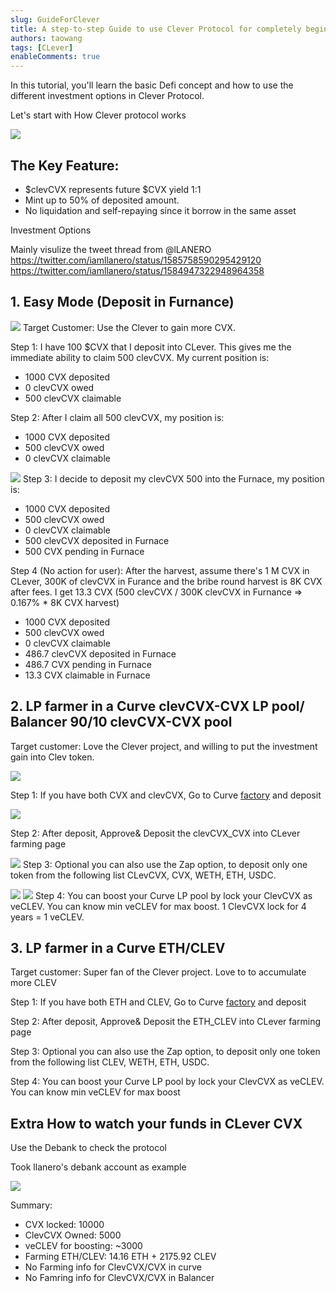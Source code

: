 ```yaml
---
slug: GuideForClever
title: A step-to-step Guide to use Clever Protocol for completely beginner
authors: taowang
tags: [CLever]
enableComments: true
---
```


In this tutorial, you'll learn the basic Defi concept and how to use the different investment options in Clever Protocol.

Let's start with How Clever protocol works

![](https://pbs.twimg.com/media/FdaZl10WIAAsFi9?format=jpg&name=medium)

## The Key Feature:

- $clevCVX represents future $CVX yield 1:1
- Mint up to 50% of deposited amount.
- No liquidation and self-repaying since it borrow in the same asset

Investment Options

Mainly visulize the tweet thread from @lLANERO https://twitter.com/iamllanero/status/1585758590295429120
https://twitter.com/iamllanero/status/1584947322948964358

## 1. Easy Mode (Deposit in Furnance)

![](https://i.imgur.com/dJh3fL7.png)
Target Customer: Use the Clever to gain more CVX.

Step 1: I have 100 $CVX that I deposit into CLever. This gives me the immediate ability to claim 500 clevCVX. My current position is:

- 1000 CVX deposited
- 0 clevCVX owed
- 500 clevCVX claimable

Step 2: After I claim all 500 clevCVX, my position is:

- 1000 CVX deposited
- 500 clevCVX owed
- 0 clevCVX claimable

![](https://i.imgur.com/JuhEw4e.png)
Step 3: I decide to deposit my clevCVX 500 into the Furnace, my position is:

- 1000 CVX deposited
- 500 clevCVX owed
- 0 clevCVX claimable
- 500 clevCVX deposited in Furnace
- 500 CVX pending in Furnace

Step 4 (No action for user): After the harvest, assume there's 1 M CVX in CLever, 300K of clevCVX in Furance and the bribe round harvest is 8K CVX after fees. I get 13.3 CVX (500 clevCVX / 300K clevCVX in Furnance => 0.167% \* 8K CVX harvest)

- 1000 CVX deposited
- 500 clevCVX owed
- 0 clevCVX claimable
- 486.7 clevCVX deposited in Furnace
- 486.7 CVX pending in Furnace
- 13.3 CVX claimable in Furnace

## 2. LP farmer in a Curve clevCVX-CVX LP pool/ Balancer 90/10 clevCVX-CVX pool

Target customer: Love the Clever project, and willing to put the investment gain into Clev token.

![](https://i.imgur.com/Som8qpN.png)

Step 1: If you have both CVX and clevCVX, Go to Curve [factory](https://curve.fi/factory/209/deposit) and deposit

![](https://i.imgur.com/cQ0haQL.png)

Step 2: After deposit, Approve& Deposit the clevCVX_CVX into CLever farming page

![](https://i.imgur.com/ubdgWzT.png)
Step 3: Optional you can also use the Zap option, to deposit only one token from the following list CLevCVX, CVX, WETH, ETH, USDC.

![](https://i.imgur.com/sUBGrso.png)
![](https://i.imgur.com/1fqR9Vo.png)
Step 4: You can boost your Curve LP pool by lock your ClevCVX as veCLEV. You can know min veCLEV for max boost. 1 ClevCVX lock for 4 years = 1 veCLEV.

## 3. LP farmer in a Curve ETH/CLEV

Target customer: Super fan of the Clever project. Love to to accumulate more CLEV

Step 1: If you have both ETH and CLEV, Go to Curve [factory](https://curve.fi/factory/140/deposit) and deposit

Step 2: After deposit, Approve& Deposit the ETH_CLEV into CLever farming page

Step 3: Optional you can also use the Zap option, to deposit only one token from the following list CLEV, WETH, ETH, USDC.

Step 4: You can boost your Curve LP pool by lock your ClevCVX as veCLEV. You can know min veCLEV for max boost

## Extra How to watch your funds in CLever CVX

Use the Debank to check the protocol

Took llanero's debank account as example

![](https://i.imgur.com/zfzyjXV.png)

Summary:

- CVX locked: 10000
- ClevCVX Owned: 5000
- veCLEV for boosting: ~3000
- Farming ETH/CLEV: 14.16 ETH + 2175.92 CLEV
- No Farming info for ClevCVX/CVX in curve
- No Famring info for ClevCVX/CVX in Balancer

